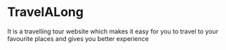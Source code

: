 # TravelALong
It is a travelling tour website which makes it easy for you to travel to your favourite places and  gives you better experience

